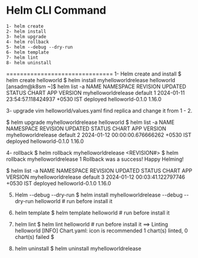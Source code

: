 # Helm CLI Command
```
1- helm create
2- helm install
3- helm upgrade
4- helm rollback
5- helm --debug --dry-run
6- helm template
7- helm lint
8- helm uninstall
```
===============================
1- Helm create and install
$ helm create helloworld
$ helm install  myhelloworldrelease helloworld
[ansadm@k8sm ~]$ helm list -a
NAME                    NAMESPACE       REVISION        UPDATED                                 STATUS          CHART                   APP VERSION
myhelloworldrelease     default         1               2024-01-11 23:54:57.118424937 +0530 IST deployed        helloworld-0.1.0        1.16.0

3- upgrade 
vim helloworld/values.yaml
find replica and change it from 1 - 2.

$ helm upgrade myhelloworldrelease helloworld
$ helm list -a
NAME                    NAMESPACE REVISION   UPDATED                                STATUS    CHART             APP VERSION
myhelloworldrelease     default   2          2024-01-12 00:00:00.676666262 +0530 IST deployed helloworld-0.1.0  1.16.0

4- rollback
$ helm rollback myhelloworldrelease <REVISION#>
$ helm rollback myhelloworldrelease 1
Rollback was a success! Happy Helming!

$ helm list -a
NAME                    NAMESPACE       REVISION        UPDATED                                 STATUS          CHART                   APP VERSION
myhelloworldrelease     default         3               2024-01-12 00:03:41.122797746 +0530 IST deployed        helloworld-0.1.0        1.16.0

5. Helm --debug --dry-run
$ helm install myhelloworldrelease --debug --dry-run helloworld     # run before install it

6. helm template
$ helm template helloworld       # run before install it

7. helm lint
$ helm lint helloworld          # run before install it
==> Linting helloworld
[INFO] Chart.yaml: icon is recommended
1 chart(s) linted, 0 chart(s) failed
$

8. helm uninstall
$ helm uninstall myhelloworldrelease


